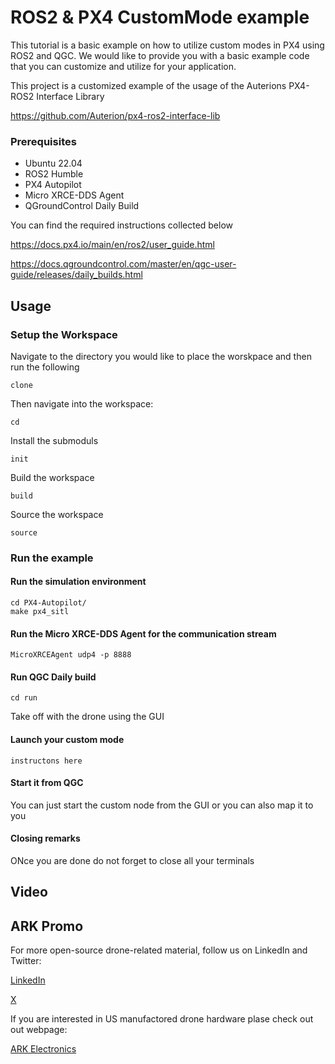 # ROS2 & PX4 CustomMode example
This tutorial is a basic example on how to utilize custom modes in PX4 using ROS2 and QGC. We would like to provide you with a basic example code that you can customize and utilize for your application.

This project is a customized example of the usage of the Auterions PX4-ROS2 Interface Library

https://github.com/Auterion/px4-ros2-interface-lib

### Prerequisites
* Ubuntu 22.04
* ROS2 Humble
* PX4 Autopilot
* Micro XRCE-DDS Agent
* QGroundControl Daily Build 

You can find the required instructions collected below

https://docs.px4.io/main/en/ros2/user_guide.html


https://docs.qgroundcontrol.com/master/en/qgc-user-guide/releases/daily_builds.html


## Usage

### Setup the Workspace
Navigate to the directory you would like to place the worskpace and then run the following
```
clone
```
Then navigate into the workspace:
```
cd
```
Install the submoduls
```
init
```
Build the workspace
```
build
```
Source the workspace
```
source
```

### Run the example

#### Run the simulation environment

```
cd PX4-Autopilot/
make px4_sitl
```

#### Run the Micro XRCE-DDS Agent for the communication stream
```
MicroXRCEAgent udp4 -p 8888
```

#### Run QGC Daily build
```
cd run
```
Take off with the drone using the GUI

#### Launch your custom mode

```
instructons here
```

#### Start it from QGC
You can just start the custom node from the GUI or you can also map it to you

#### Closing remarks
ONce you are done do not forget to close all your terminals





## Video

## ARK Promo
For more open-source drone-related material, follow us on LinkedIn and Twitter:

[LinkedIn](https://www.linkedin.com/company/ark-electronics-llc/)

[X](https://x.com/ark_electr0nics)

If you are interested in US manufactored drone hardware plase check out out webpage:

[ARK Electronics](https://arkelectron.com/)
